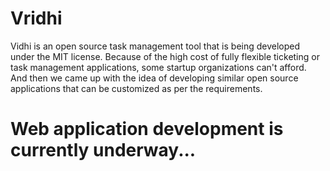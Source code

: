 # Vridhi
Vidhi is an open source task management tool that is being developed under the MIT license. Because of the high cost of fully flexible ticketing or task management applications, some startup organizations can't afford. And then we came up with the idea of developing similar open source applications that can be customized as per the requirements.

# Web application development is currently underway...
